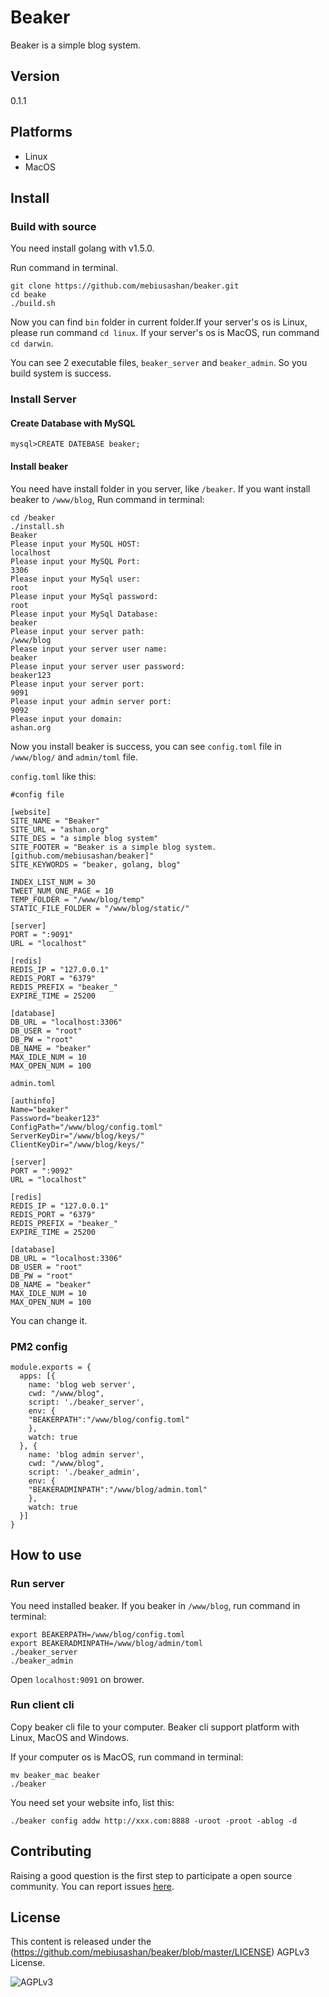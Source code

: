 # Beaker

Beaker is a simple blog system.

## Version

0.1.1

## Platforms

- Linux
- MacOS

## Install

### Build with source

You need install golang with v1.5.0.

Run command in terminal.

```
git clone https://github.com/mebiusashan/beaker.git
cd beake
./build.sh
```

Now you can find `bin` folder in current folder.If your server's os is Linux, please run command `cd linux`. If your server's os is MacOS, run command `cd darwin`.

You can see 2 executable files, `beaker_server` and `beaker_admin`. So you build system is success.

### Install Server

#### Create Database with MySQL

```
mysql>CREATE DATEBASE beaker;
```

#### Install beaker

You need have install folder in you server, like `/beaker`. If you want install beaker to `/www/blog`, Run command in terminal:

```
cd /beaker
./install.sh
Beaker
Please input your MySQL HOST:
localhost
Please input your MySQL Port:
3306
Please input your MySql user:
root
Please input your MySql password:
root
Please input your MySql Database:
beaker
Please input your server path:
/www/blog
Please input your server user name:
beaker
Please input your server user password:
beaker123
Please input your server port:
9091
Please input your admin server port:
9092
Please input your domain: 
ashan.org
```

Now you install beaker is success, you can see `config.toml` file in `/www/blog/` and `admin/toml` file.

`config.toml` like this:

```
#config file

[website]
SITE_NAME = "Beaker"
SITE_URL = "ashan.org"
SITE_DES = "a simple blog system"
SITE_FOOTER = "Beaker is a simple blog system. [github.com/mebiusashan/beaker]"
SITE_KEYWORDS = "beaker, golang, blog"

INDEX_LIST_NUM = 30
TWEET_NUM_ONE_PAGE = 10
TEMP_FOLDER = "/www/blog/temp"
STATIC_FILE_FOLDER = "/www/blog/static/"

[server]
PORT = ":9091"
URL = "localhost"

[redis]
REDIS_IP = "127.0.0.1"
REDIS_PORT = "6379"
REDIS_PREFIX = "beaker_"
EXPIRE_TIME = 25200

[database]
DB_URL = "localhost:3306"
DB_USER = "root"
DB_PW = "root"
DB_NAME = "beaker"
MAX_IDLE_NUM = 10
MAX_OPEN_NUM = 100
```

`admin.toml`

```
[authinfo]
Name="beaker"
Password="beaker123"
ConfigPath="/www/blog/config.toml"
ServerKeyDir="/www/blog/keys/"
ClientKeyDir="/www/blog/keys/"

[server]
PORT = ":9092"
URL = "localhost"

[redis]
REDIS_IP = "127.0.0.1"
REDIS_PORT = "6379"
REDIS_PREFIX = "beaker_"
EXPIRE_TIME = 25200

[database]
DB_URL = "localhost:3306"
DB_USER = "root"
DB_PW = "root"
DB_NAME = "beaker"
MAX_IDLE_NUM = 10
MAX_OPEN_NUM = 100
```

You can change it.

### PM2 config

```
module.exports = {
  apps: [{
    name: 'blog web server',
    cwd: "/www/blog",
    script: './beaker_server',
    env: {
	"BEAKERPATH":"/www/blog/config.toml"
    },
    watch: true
  }, {
    name: 'blog admin server',
    cwd: "/www/blog",
    script: './beaker_admin',
    env: {
	"BEAKERADMINPATH":"/www/blog/admin.toml"
    },
    watch: true
  }]
}

```


## How to use

### Run server

You need installed beaker. If you beaker in `/www/blog`, run command in terminal:

```
export BEAKERPATH=/www/blog/config.toml
export BEAKERADMINPATH=/www/blog/admin/toml
./beaker_server
./beaker_admin
```

Open `localhost:9091` on brower.

### Run client cli

Copy beaker cli file to your computer. Beaker cli support platform with Linux, MacOS and Windows.

If your computer os is MacOS, run command in terminal:

```
mv beaker_mac beaker
./beaker
```

You need set your website info, list this:

```
./beaker config addw http://xxx.com:8888 -uroot -proot -ablog -d
```

## Contributing

Raising a good question is the first step to participate a open source community. You can report issues [here](https://github.com/mebiusashan/beaker/issues). 

## License

This content is released under the (https://github.com/mebiusashan/beaker/blob/master/LICENSE) AGPLv3 License.

![AGPLv3](https://img.shields.io/badge/license-AGPLv3-blue.svg)
